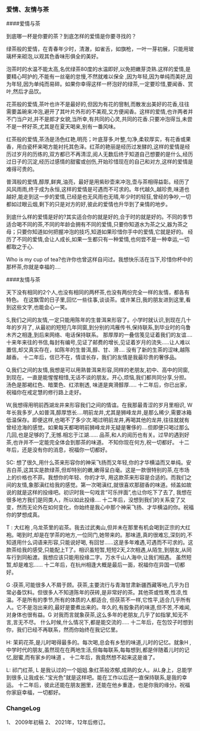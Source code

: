 ### 爱情、友情与茶

####爱情与茶
                   
到底哪一杯是你要的茶？到底怎样的爱情是你要寻找的？


绿茶般的爱情，在青春年少时，清澈，如雀舌，如旗枪，一叶一芽初展，只能用玻璃杯来砌泡,以观其色香味形俱全的美好。


泡茶时的水温不能太高,名优绿茶80度的水温即好,以免把嫩芽烫熟.这样的爱情,是要精心呵护的,不能有一丝毫的怠慢,不然就难以保全 ,因为年轻,因为单纯而美好,因为年轻,因为单纯而易碎。如果你幸得这样一杯泡好的绿茶,一定要珍惜,要闻香、赏叶,然后才品饮。


花茶般的爱情,茶叶也许不是最好的,但因为有花的窨制,而散发出美好的花香,往往需要盖碗来冲泡,避开了其叶片外形的不美观,又方便闻香。这样的爱情,也许两者并不门当户对,并不是郎才女貌,当所幸,有共同的心灵,共同的花香.只要冲泡得当,未尝不是一杯好茶,尤其是在夏天喝来,别有一番风味。



红茶般的爱情,茶汤是汤色红艳,明亮；叶底芽多,叶整,匀净,柔软厚实，有花香或果香，用白瓷杯来喝方能衬托其色泽。红茶的艳丽是经历过发酵的,这样的爱情是经历过岁月的历练的,双方都已不再清涩,阅人无数后终于知道自己想要的是什么,经历过日子的沉淀,经历过感情的甜蜜或创伤,开始珍惜现在的自己和对方,这样的爱情是难得可贵的。


普洱般的爱情,醇厚,鲜爽,油亮，最好是用紫砂壶来冲泡,壶与茶相得益彰。经历了风风雨雨,终于成为永恒,这样的爱情是可遇而不可求的。年代越久,越珍贵,味道也越好,能走到这一步的爱情,已经是也无风雨也无晴,年少时的轻狂,曾经的争吵,一切都如过眼云烟,剩下的只是对方的好,彼此的爱情也升华到了亲情的地步。


到底什么样的爱情是好的?其实适合你的就是好的,合于时的就是好的。不同的季节适合喝不同的茶,不同的年龄会拥有不同的爱情,只要你知道水为茶之父,器为茶之母；只要你知道如何把握冲泡的技巧,知道如果珍惜你手中的爱情,它就是好的。
经历了不同的爱情,会让人成长,如果一生都只有一种爱情,也何尝不是一种幸运,一切都取之于心.


Who is my cup of tea?也许你也曾这样自问过。我想快乐活在当下,珍惜你杯中的那杯茶,你就是幸福的....


####友情与茶



天下没有相同的2个人,也没有相同的两杯茶,也没有两份完全一样的友情，都各有特色。
在这飘雪的日子里,回忆一些往事,谈谈茶。或许某日,我的朋友进到这里,看到这些文字,也能会心一笑。
 
S,我们之间的友情,一定只能用陈年的生普洱来形容了。小学时就认识,到现在几十年的岁月了, 从最初的短短几年同窗,到分别的鸿雁传书,保持联系,到毕业时的乌鲁木齐之相逢,到后来网络、电话保持联系。
那厚厚的一叠信笺见证着我们的友谊....十来年来往的书信,每封有编号,见证了邮费的增长,见证着岁月的流失.....让人难以置信,却又真实存在，如陈年的生普洱,醇、甘、滑....  没有了新的生茶的涩味,越陈越香。
十二年后，信已不在，情谊长存，我们的友情是我最珍贵的奢侈品。
 
Q,我们之间的友情,我想是可以用熟普洱来形容,同样的老朋友,初中、高中的同窗,到现在。一直是能惺惺相惜,无话不谈的朋友。开心,烦恼,我们都共同分享,分担。汤色是那褐红色、暗栗色、红浓剔透,
味道是爽滑醇厚.....
十二年后，你已出家，祝福你在戒定慧的修行路上走好。
 
W,我想得用明前西湖龙井来形容我们之间的情谊。在我那最青涩的岁月里相识, W年长我多岁,人如普洱,醇厚悠长....明前龙井,尤其是狮峰龙井,是那么稀少,需要冰箱低温保存。即便这样,也喝不了多少次.喝过明前龙井,再喝其他的龙井,往往就就有曾经沧海的感觉。如果每天都喝明前狮峰龙井无疑是奢侈的....但即便只喝过那么几回,也是足够的了,无憾.相忘于江湖......
品茶,和人的阅历也有关。过早的遇到好茶,也许并不一定能完全体会到那茶的味道。
不知你现在何方,祝一切都好。
十二年后，还是没有你的消息，祝福你一切都好。

SC: 想了很久,用什么茶来形容你的神采飞扬而又年轻,你的才华横溢而又单纯。安吉白茶,这其实是款绿茶,但却特别的嫩,嫩得呈白毫。这是一款很特别的茶,在市场上的价格也不菲。我想你的年轻、你的才华,
用这款茶来形容是合适的。而我们之间的友情,象那滇红给我的感觉。第一次喝滇红,就很喜欢那甜香的味道。倾盖如故说的就是这样的投缘吧。初识时我一句戏言“可乐拌面”,也让你吃下了去了,
我想在很多地方我们是同类人，所以如此投缘....
十二年后，没想到我们的关系变了又变，然而无论外在如何变化，你始终是我心中那个神采飞扬、才华横溢的你。祝福你的梦想成真。
 
T : 大红袍 ,乌龙茶里的岩茶。我去过武夷山,但并未在那里有机会喝到正宗的大红袍。喝到时,却是在学茶的地方,一位同门,她带来的。​那味道,真的很难忘,深刻的,不知道用什么词语来形容,只能说好喝,
有回甘......这是多年难遇,可遇而不可求的。这款茶给我的感受,只能配上T了。相识虽短暂,短短2天,2次相遇,从陌生,到朋友,从同车行到同船渡。我想应该只能用投缘二字。万水千山人海中,让我们相遇。
虽然短暂,却是难忘......
十二年后，在杭州相逢大概是最后一面，祝福你在异国一切都好。
 
G :茯茶,可能很多人不屑于顾。茯茶,主要流行与青海甘肃新疆西藏等地,几乎为日常必备饮料。但很多人不知道陈年的茯砖,是非常好的茶。其他茶或性寒,性凉,性温。不是所有的季节,所有的体质的人都适合,
但茯茶不一样,它性平,适合几乎所有人。它不是泡出来的,最好是要煮出来的。年久的,有股象药的味道,但不苦,不难闻,对身体也很有益。G 对我而言就象茯茶,这么多年的老朋友,几乎了如指掌,知无不言,言无不尽。
什么时候,什么情况下,都是能交流的.....
十二年后，在包饺子时想到你，我们已经不再联系，然而你始终在我记忆里。

H: 茉莉花茶,是儿时喝得最多的。每次喝,总会有乡愁的味道,儿时的记忆。就象H ,中学时代的朋友,虽然现在在两地生活,但每每联系,每每想到,都是伴随着儿时的记忆,甜蜜,而有家乡的味道 。
十二年后，我竟然想不起来这是谁了。
 
L: 祁门红茶, L 是我认过的一个姐姐.象红茶般浓郁,成熟的女人。从L身上，总能学到很多,让我成长."宝光色"就是这样吧。能在工作以后还一直保持联系,是我的幸运。
十二年后，彼此还能在朋友圈里，还能在他乡重逢，也是你我的缘分。祝福你家庭幸福，一切都好。



### ChangeLog 
1、 2009年初稿
2、 2021年，12年后修订。


